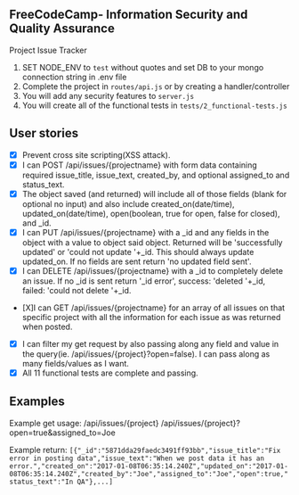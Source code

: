 **FreeCodeCamp**- Information Security and Quality Assurance
------

Project Issue Tracker

1) SET NODE_ENV to `test` without quotes and set DB to your mongo connection string in .env file
2) Complete the project in `routes/api.js` or by creating a handler/controller
3) You will add any security features to `server.js`
4) You will create all of the functional tests in `tests/2_functional-tests.js`

## User stories

* [X] Prevent cross site scripting(XSS attack).
* [X] I can POST /api/issues/{projectname} with form data containing required issue_title, issue_text, created_by, and optional assigned_to and status_text.
* [X] The object saved (and returned) will include all of those fields (blank for optional no input) and also include created_on(date/time), updated_on(date/time), open(boolean, true for open, false for closed), and _id.
* [X] I can PUT /api/issues/{projectname} with a _id and any fields in the object with a value to object said object. Returned will be 'successfully updated' or 'could not update '+_id. This should always update updated_on. If no fields are sent return 'no updated field sent'.
* [X] I can DELETE /api/issues/{projectname} with a _id to completely delete an issue. If no _id is sent return '_id error', success: 'deleted '+_id, failed: 'could not delete '+_id.
* [X]I can GET /api/issues/{projectname} for an array of all issues on that specific project with all the information for each issue as was returned when posted.
* [X] I can filter my get request by also passing along any field and value in the query(ie. /api/issues/{project}?open=false). I can pass along as many fields/values as I want.
* [X] All 11 functional tests are complete and passing.

## Examples

Example get usage:
/api/issues/{project}
/api/issues/{project}?open=true&assigned_to=Joe

Example return:
```[{"_id":"5871dda29faedc3491ff93bb","issue_title":"Fix error in posting data","issue_text":"When we post data it has an error.","created_on":"2017-01-08T06:35:14.240Z","updated_on":"2017-01-08T06:35:14.240Z","created_by":"Joe","assigned_to":"Joe","open":true,"status_text":"In QA"},...]```
